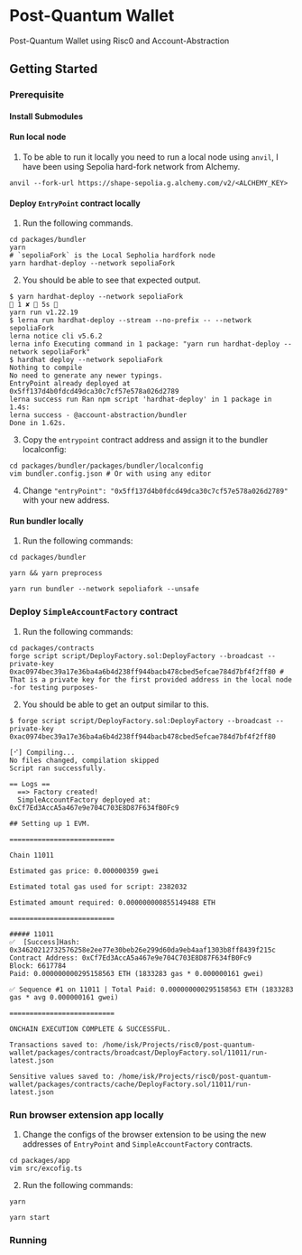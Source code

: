 # Post-Quantum Wallet
Post-Quantum Wallet using Risc0 and Account-Abstraction

## Getting Started

### Prerequisite
#### Install Submodules

#### Run local node
1. To be able to run it locally you need to run a local node using `anvil`, I have been using Sepolia hard-fork network from Alchemy.

```shell
anvil --fork-url https://shape-sepolia.g.alchemy.com/v2/<ALCHEMY_KEY>
```

#### Deploy `EntryPoint` contract locally
1. Run the following commands.
```shell
cd packages/bundler
yarn
# `sepoliaFork` is the Local Sepholia hardfork node  
yarn hardhat-deploy --network sepoliaFork 
```
2. You should be able to see that expected output.
```shell
$ yarn hardhat-deploy --network sepoliaFork                                                       1 ✘  5s  
yarn run v1.22.19
$ lerna run hardhat-deploy --stream --no-prefix -- --network sepoliaFork
lerna notice cli v5.6.2
lerna info Executing command in 1 package: "yarn run hardhat-deploy --network sepoliaFork"
$ hardhat deploy --network sepoliaFork
Nothing to compile
No need to generate any newer typings.
EntryPoint already deployed at 0x5ff137d4b0fdcd49dca30c7cf57e578a026d2789
lerna success run Ran npm script 'hardhat-deploy' in 1 package in 1.4s:
lerna success - @account-abstraction/bundler
Done in 1.62s.
```
3. Copy the `entrypoint` contract address and assign it to the bundler localconfig:
```shell
cd packages/bundler/packages/bundler/localconfig
vim bundler.config.json # Or with using any editor
```
4. Change `"entryPoint": "0x5ff137d4b0fdcd49dca30c7cf57e578a026d2789"` with your new address. 

#### Run bundler locally
1. Run the following commands:
```shell
cd packages/bundler

yarn && yarn preprocess

yarn run bundler --network sepoliafork --unsafe  
```

### Deploy `SimpleAccountFactory` contract
1. Run the following commands:
```shell
cd packages/contracts
forge script script/DeployFactory.sol:DeployFactory --broadcast --private-key 0xac0974bec39a17e36ba4a6b4d238ff944bacb478cbed5efcae784d7bf4f2ff80 # That is a private key for the first provided address in the local node -for testing purposes-
```

2. You should be able to get an output similar to this.
```shell
$ forge script script/DeployFactory.sol:DeployFactory --broadcast --private-key 0xac0974bec39a17e36ba4a6b4d238ff944bacb478cbed5efcae784d7bf4f2ff80

[⠊] Compiling...
No files changed, compilation skipped
Script ran successfully.

== Logs ==
  ==> Factory created!
  SimpleAccountFactory deployed at: 0xCf7Ed3AccA5a467e9e704C703E8D87F634fB0Fc9

## Setting up 1 EVM.

==========================

Chain 11011

Estimated gas price: 0.000000359 gwei

Estimated total gas used for script: 2382032

Estimated amount required: 0.000000000855149488 ETH

==========================

##### 11011
✅  [Success]Hash: 0x34620212732576258e2ee77e30beb26e299d60da9eb4aaf1303b8ff8439f215c
Contract Address: 0xCf7Ed3AccA5a467e9e704C703E8D87F634fB0Fc9
Block: 6617784
Paid: 0.000000000295158563 ETH (1833283 gas * 0.000000161 gwei)

✅ Sequence #1 on 11011 | Total Paid: 0.000000000295158563 ETH (1833283 gas * avg 0.000000161 gwei)
                                                                                                                                                                    
==========================

ONCHAIN EXECUTION COMPLETE & SUCCESSFUL.

Transactions saved to: /home/isk/Projects/risc0/post-quantum-wallet/packages/contracts/broadcast/DeployFactory.sol/11011/run-latest.json

Sensitive values saved to: /home/isk/Projects/risc0/post-quantum-wallet/packages/contracts/cache/DeployFactory.sol/11011/run-latest.json
```

### Run browser extension app locally
1. Change the configs of the browser extension to be using the new addresses of `EntryPoint` and `SimpleAccountFactory` contracts.
```shell
cd packages/app
vim src/excofig.ts
``` 
2. Run the following commands:
```shell
yarn 

yarn start
```


### Running
